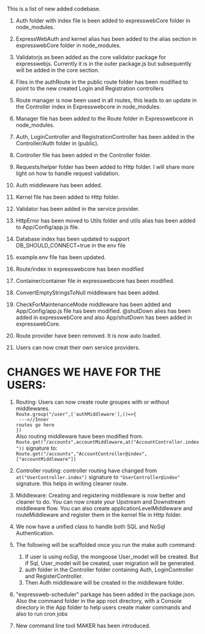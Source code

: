 This is a list of new added codebase.

1. Auth folder with index file is been added to expresswebCore folder in node_modules.

2. ExpressWebAuth and kernel alias has been added to the alias section in expresswebCore folder in node_modules.

3. Validatorjs as been added as the core validator package for expresswebjs. Currently it is in the outer package.js but subsequently will be added in the core section.

4. Files in the authRoute in the public route folder has been modified to point to the new created Login and Registration controllers

5. Route manager is now been used in all routes, this leads to an update in the Controller index in Expresswebcore in node_modules.

6. Manager file has been added to the Route folder in Expresswebcore in node_modules.

7. Auth, LoginController and RegistrationController has been added in the Controller/Auth folder in (public).

8. Controller file has been added in the Controller folder.

9. Requests/helper folder has been added to Http folder. I will share more light on how to handle request validation.

10. Auth middleware has been added.

11. Kernel file has been added to Http folder.

12. Validator has been added in the service provider.

13. HttpError has been moved to Utils folder and utils alias has been added to App/Config/app.js file.

14. Database index has been updated to support DB_SHOULD_CONNECT=true in the env file

15. example.env file has been updated.

16. Route/index in expresswebcore has been modified

17. Container/container file in expresswebcore has been modified.

18. ConvertEmptyStringsToNull middleware has been added.

19. CheckForMaintenanceMode middleware has been added and App/Config/app.js file has been modified. @shutDown alies has been added in expresswebCore and also App/shutDown has been added in expresswebCore.

20. Route provider have been removed. It is now auto loaded.

21. Users can now creat their own service providers.

# CHANGES WE HAVE FOR THE USERS:

1. Routing: Users can now create route groupes with or without middlewares. <br>
   <code>Route.group("/user",['authMiddleware'],()=>{<br> --->//Inner routes go here<br>})</code>
   <br>Also routing middleware have been modified from.<br>
   <code>Route.get("/accounts",accountMiddleware,at("AccountController.index"))</code> signature to: <br><code>Route.get("/accounts","AccountController@index",["accountMiddleware"])</code>

2. Controller routing: controller routing have changed from
   <code>at("UserController.index")</code> signature to <code>"UserController@index"</code> signature. this helps in writing cleaner route.

3. Middleware: Creating and registering middleware is now better and cleaner to do. You can now create your Upstream and Downstream middleware flow. You can also create applicationLevelMiddleware and routeMiddleware and register them in the kernel file in Http folder.

4. We now have a unified class to handle both SQL and NoSql Authentication.

5. The following will be scaffolded once you run the make auth command:

   1. If user is using noSql, the mongoose User_model will be created. But if Sql, User_model will be created, user migration will be generated.
   2. auth folder in the Controller folder containing Auth, LoginController and RegisterController.
   3. Then Auth middleware will be created in the middleware folder.

6. "expressweb-scheduler" parkage has been added in the package.json. Also the command folder in the app root directory, with a Console directory in the App folder to help users create maker commands and also to run cron jobs

7. New command line tool MAKER has been introduced.
